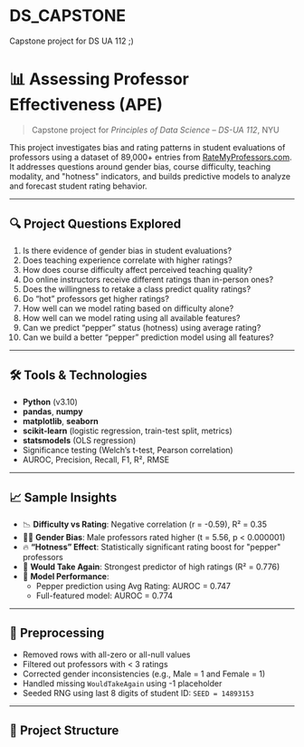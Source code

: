 # DS_CAPSTONE
Capstone project for DS UA 112 ;)


# 📊 Assessing Professor Effectiveness (APE)

> Capstone project for *Principles of Data Science – DS-UA 112*, NYU

This project investigates bias and rating patterns in student evaluations of professors using a dataset of 89,000+ entries from [RateMyProfessors.com](https://www.ratemyprofessors.com/). It addresses questions around gender bias, course difficulty, teaching modality, and "hotness" indicators, and builds predictive models to analyze and forecast student rating behavior.

---

## 🔍 Project Questions Explored

1. Is there evidence of gender bias in student evaluations?
2. Does teaching experience correlate with higher ratings?
3. How does course difficulty affect perceived teaching quality?
4. Do online instructors receive different ratings than in-person ones?
5. Does the willingness to retake a class predict quality ratings?
6. Do “hot” professors get higher ratings?
7. How well can we model rating based on difficulty alone?
8. How well can we model rating using all available features?
9. Can we predict “pepper” status (hotness) using average rating?
10. Can we build a better “pepper” prediction model using all features?

---

## 🛠️ Tools & Technologies

- **Python** (v3.10)
- **pandas**, **numpy**
- **matplotlib**, **seaborn**
- **scikit-learn** (logistic regression, train-test split, metrics)
- **statsmodels** (OLS regression)
- Significance testing (Welch’s t-test, Pearson correlation)
- AUROC, Precision, Recall, F1, R², RMSE

---

## 📈 Sample Insights

- 📉 **Difficulty vs Rating**: Negative correlation (r = -0.59), R² = 0.35
- 👨‍🏫 **Gender Bias**: Male professors rated higher (t = 5.56, p < 0.000001)
- 🔥 **“Hotness” Effect**: Statistically significant rating boost for "pepper" professors
- 🔁 **Would Take Again**: Strongest predictor of high ratings (R² = 0.776)
- 🤖 **Model Performance**:
  - Pepper prediction using Avg Rating: AUROC = 0.747
  - Full-featured model: AUROC = 0.774

---

## 🧼 Preprocessing

- Removed rows with all-zero or all-null values
- Filtered out professors with < 3 ratings
- Corrected gender inconsistencies (e.g., Male = 1 and Female = 1)
- Handled missing `WouldTakeAgain` using -1 placeholder
- Seeded RNG using last 8 digits of student ID: `SEED = 14893153`

---

## 📁 Project Structure

